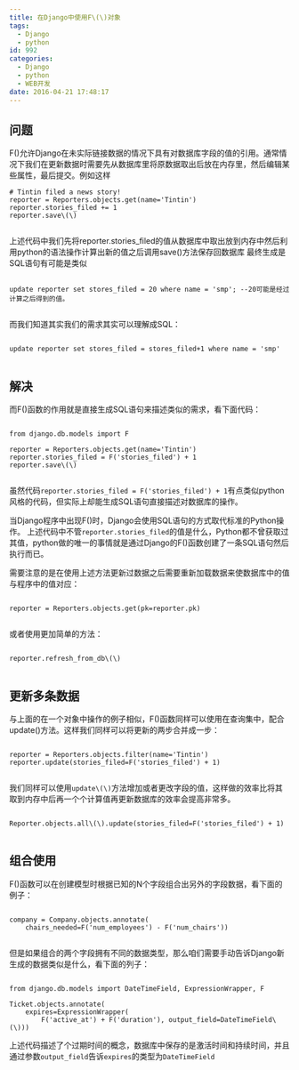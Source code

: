 ```yaml
---
title: 在Django中使用F\(\)对象
tags:
  - Django
  - python
id: 992
categories:
  - Django
  - python
  - WEB开发
date: 2016-04-21 17:48:17
---
```


## 问题

F\(\)允许Django在未实际链接数据的情况下具有对数据库字段的值的引用。通常情况下我们在更新数据时需要先从数据库里将原数据取出后放在内存里，然后编辑某些属性，最后提交。例如这样
```
# Tintin filed a news story!
reporter = Reporters.objects.get(name='Tintin')
reporter.stories_filed += 1
reporter.save\(\)


```

上述代码中我们先将reporter.stories_filed的值从数据库中取出放到内存中然后利用python的语法操作计算出新的值之后调用save\(\)方法保存回数据库
最终生成是SQL语句有可能是类似

```  

update reporter set stores_filed = 20 where name = 'smp'; --20可能是经过计算之后得到的值。


```

而我们知道其实我们的需求其实可以理解成SQL：

```  

update reporter set stores_filed = stores_filed+1 where name = 'smp'


```

## 解决

而F\(\)函数的作用就是直接生成SQL语句来描述类似的需求，看下面代码：

```  

from django.db.models import F

reporter = Reporters.objects.get(name='Tintin')
reporter.stories_filed = F('stories_filed') + 1
reporter.save\(\)


```

虽然代码`reporter.stories_filed = F('stories_filed') + 1`有点类似python风格的代码，但实际上却能生成SQL语句直接描述对数据库的操作。

当Django程序中出现F\(\)时，Django会使用SQL语句的方式取代标准的Python操作。
上述代码中不管`reporter.stories_filed`的值是什么，Python都不曾获取过其值，python做的唯一的事情就是通过Django的F\(\)函数创建了一条SQL语句然后执行而已。

需要注意的是在使用上述方法更新过数据之后需要重新加载数据来使数据库中的值与程序中的值对应：

```  

reporter = Reporters.objects.get(pk=reporter.pk)


```

或者使用更加简单的方法：

```  

reporter.refresh_from_db\(\)


```

## 更新多条数据

与上面的在一个对象中操作的例子相似，F\(\)函数同样可以使用在查询集中，配合update\(\)方法。这样我们同样可以将更新的两步合并成一步：

```  

reporter = Reporters.objects.filter(name='Tintin')
reporter.update(stories_filed=F('stories_filed') + 1)


```

我们同样可以使用`update\(\)`方法增加或者更改字段的值，这样做的效率比将其取到内存中后再一个个计算值再更新数据库的效率会提高非常多。

```  

Reporter.objects.all\(\).update(stories_filed=F('stories_filed') + 1)


```

## 组合使用

F\(\)函数可以在创建模型时根据已知的N个字段组合出另外的字段数据，看下面的例子：

```  

company = Company.objects.annotate(
    chairs_needed=F('num_employees') - F('num_chairs'))


```

但是如果组合的两个字段拥有不同的数据类型，那么咱们需要手动告诉Django新生成的数据类似是什么，看下面的列子：

```  

from django.db.models import DateTimeField, ExpressionWrapper, F

Ticket.objects.annotate(
    expires=ExpressionWrapper(
        F('active_at') + F('duration'), output_field=DateTimeField\(\)))
```
上述代码描述了个过期时间的概念，数据库中保存的是激活时间和持续时间，并且通过参数`output_field`告诉`expires`的类型为`DateTimeField`